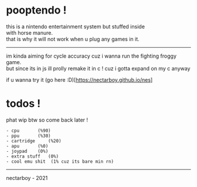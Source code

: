 # pooptendo !
this is a nintendo entertainment system but stuffed inside<br>
with horse manure.<br>
that is why it will not work when u plug any games in it.

---

im kinda aiming for cycle accuracy cuz i wanna run the fighting froggy game.<br>
but since its in js ill prolly remake it in c ! cuz i gotta expand on my c anyway

if u wanna try it (go here :D)[https://nectarboy.github.io/nes]

# todos !
phat wip btw so come back later !

```
- cpu 		(%90)
- ppu		(%30)
- cartridge 	(%20)
- apu 		(%0)
- joypad 	(0%)
- extra stuff 	(0%)
- cool emu shit  (1% cuz its bare min rn)
```

---

nectarboy - 2021